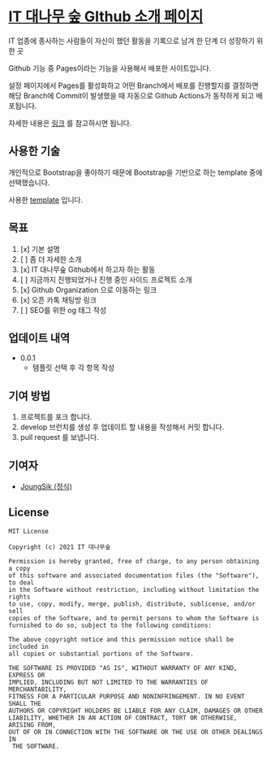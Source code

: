 # [IT 대나무 숲 GIthub 소개 페이지](https://it-dnms.github.io/)

IT 업종에 종사하는 사람들이 자신이 했던 활동을 기록으로 남겨 한 단계 더 성장하기 위한 곳

Github 기능 중 Pages이라는 기능을 사용해서 배포한 사이트입니다.

설정 페이지에서 Pages를 활성화하고 어떤 Branch에서 배포를 진행할지를 결정하면 해당 Branch에 Commit이 발생했을 때 자동으로 Github Actions가 동작하게 되고 배포됩니다.

자세한 내용은 [링크](https://pages.github.com/) 를 참고하시면 됩니다.

## 사용한 기술
개인적으로 Bootstrap을 좋아하기 때문에 Bootstrap을 기반으로 하는 template 중에 선택했습니다.

사용한 [template](https://github.com/startbootstrap/startbootstrap-creative) 입니다.


## 목표

1. [x] 기본 설명
2. [ ] 좀 더 자세한 소개
3. [x] IT 대나무숲 Github에서 하고자 하는 활동
4. [ ] 지금까지 진행되었거나 진행 중인 사이드 프로젝트 소개
5. [x] Github Organization 으로 이동하는 링크
6. [x] 오픈 카톡 채팅방 링크
7. [ ] SEO를 위한 og 태그 작성 

## 업데이트 내역
* 0.0.1
    * 템플릿 선택 후 각 항목 작성

## 기여 방법
1. 프로젝트를 포크 합니다.
2. develop 브런치를 생성 후 업데이트 할 내용을 작성해서 커밋 합니다.
3. pull request 를 보냅니다.

## 기여자
* [JoungSik \(정식\)](https://github.com/JoungSik)

## License
```
MIT License

Copyright (c) 2021 IT 대나무숲

Permission is hereby granted, free of charge, to any person obtaining a copy 
of this software and associated documentation files (the "Software"), to deal 
in the Software without restriction, including without limitation the rights 
to use, copy, modify, merge, publish, distribute, sublicense, and/or sell 
copies of the Software, and to permit persons to whom the Software is 
furnished to do so, subject to the following conditions:

The above copyright notice and this permission notice shall be included in 
all copies or substantial portions of the Software.

THE SOFTWARE IS PROVIDED "AS IS", WITHOUT WARRANTY OF ANY KIND, EXPRESS OR 
IMPLIED, INCLUDING BUT NOT LIMITED TO THE WARRANTIES OF MERCHANTABILITY, 
FITNESS FOR A PARTICULAR PURPOSE AND NONINFRINGEMENT. IN NO EVENT SHALL THE 
AUTHORS OR COPYRIGHT HOLDERS BE LIABLE FOR ANY CLAIM, DAMAGES OR OTHER 
LIABILITY, WHETHER IN AN ACTION OF CONTRACT, TORT OR OTHERWISE, ARISING FROM, 
OUT OF OR IN CONNECTION WITH THE SOFTWARE OR THE USE OR OTHER DEALINGS IN
 THE SOFTWARE.
```

